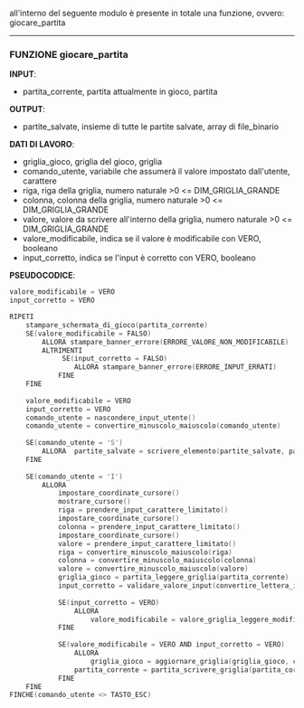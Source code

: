 all'interno del seguente modulo è presente in totale una funzione, ovvero: giocare_partita

---
### FUNZIONE  giocare_partita
**INPUT**:
- partita_corrente, partita attualmente in gioco, partita

**OUTPUT**:
- partite_salvate, insieme di tutte le partite salvate, array di file_binario

**DATI DI LAVORO**:
- griglia_gioco, griglia del gioco, griglia
- comando_utente, variabile che assumerà il valore impostato dall'utente, carattere
- riga, riga della griglia, numero naturale >0 <= DIM_GRIGLIA_GRANDE
- colonna, colonna della griglia, numero naturale >0 <= DIM_GRIGLIA_GRANDE
- valore, valore da scrivere all'interno della griglia, numero naturale >0 <= DIM_GRIGLIA_GRANDE
- valore_modificabile, indica se il valore è modificabile con VERO, booleano
- input_corretto, indica se l'input è corretto con VERO, booleano

**PSEUDOCODICE**:
```C
valore_modificabile = VERO
input_corretto = VERO

RIPETI
	stampare_schermata_di_gioco(partita_corrente)
	SE(valore_modificabile = FALSO)
		ALLORA stampare_banner_errore(ERRORE_VALORE_NON_MODIFICABILE)
		ALTRIMENTI 
			 SE(input_corretto = FALSO)
				ALLORA stampare_banner_errore(ERRORE_INPUT_ERRATI)
			FINE
	FINE
	
	valore_modificabile = VERO
	input_corretto = VERO
	comando_utente = nascondere_input_utente()
	comando_utente = convertire_minuscolo_maiuscolo(comando_utente)
	
	SE(comando_utente = 'S')
		ALLORA	partite_salvate = scrivere_elemento(partite_salvate, partita_corrente)
	FINE
	
	SE(comando_utente = 'I')
		ALLORA
			impostare_coordinate_cursore()
			mostrare_cursore()
			riga = prendere_input_carattere_limitato()
			impostare_coordinate_cursore()
			colonna = prendere_input_carattere_limitato()
			impostare_coordinate_cursore()
			valore = prendere_input_carattere_limitato()	
			riga = convertire_minuscolo_maiuscolo(riga)
			colonna = convertire_minuscolo_maiuscolo(colonna)	
			valore = convertire_minuscolo_maiuscolo(valore)
			griglia_gioco = partita_leggere_griglia(partita_corrente)
			input_corretto = validare_valore_input(convertire_lettera_in_numero(riga), convertire_lettera_in_numero(colonna), valore, griglia_gioco)
		
			SE(input_corretto = VERO)
				ALLORA 
					valore_modificabile = valore_griglia_leggere_modificabile(griglia_leggere_valore(griglia_gioco, convertire_lettera_in_numero(riga)-1, convertire_lettera_in_numero(colonna)-1))
			FINE
			
			SE(valore_modificabile = VERO AND input_corretto = VERO)
				ALLORA 
					griglia_gioco = aggiornare_griglia(griglia_gioco, convertire_lettera_in_numero(valore), convertire_lettera_in_numero(riga), convertire_lettera_in_numero(colonna))
				partita_corrente = partita_scrivere_griglia(partita_corrente, griglia_gioco)
			FINE
	FINE
FINCHE(comando_utente <> TASTO_ESC)
```